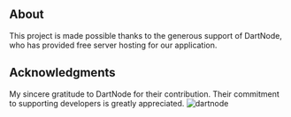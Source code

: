 ## About

This project is made possible thanks to the generous support of DartNode, who has provided free server hosting for our application.

## Acknowledgments

My sincere gratitude to DartNode for their contribution. Their commitment to supporting developers is greatly appreciated.
![dartnode](https://github.com/huanthree/nodejs-proxy/assets/141692838/9ea6d109-b4ae-4710-ad88-3ec677ad8909)
